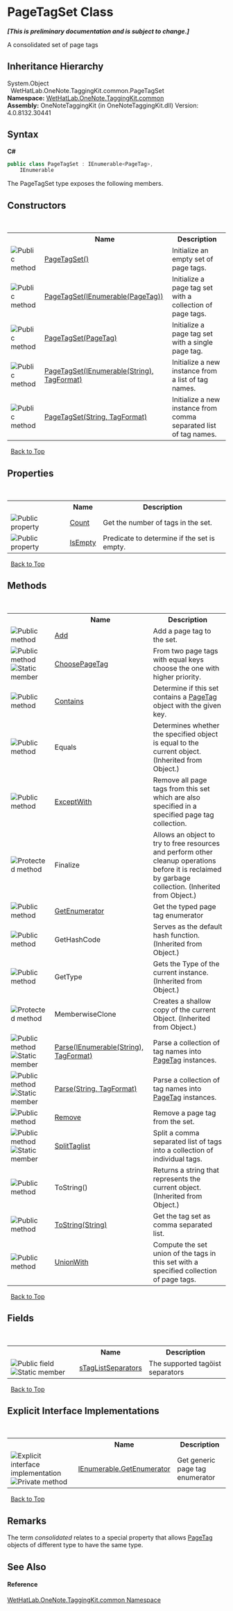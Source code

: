# PageTagSet Class
 _**\[This is preliminary documentation and is subject to change.\]**_

A consolidated set of page tags


## Inheritance Hierarchy
System.Object<br />&nbsp;&nbsp;WetHatLab.OneNote.TaggingKit.common.PageTagSet<br />
**Namespace:**&nbsp;<a href="bcdbab9c-63d1-48a4-6937-af53fb8d9a55.md">WetHatLab.OneNote.TaggingKit.common</a><br />**Assembly:**&nbsp;OneNoteTaggingKit (in OneNoteTaggingKit.dll) Version: 4.0.8132.30441

## Syntax

**C#**<br />
``` C#
public class PageTagSet : IEnumerable<PageTag>, 
	IEnumerable
```

The PageTagSet type exposes the following members.


## Constructors
&nbsp;<table><tr><th></th><th>Name</th><th>Description</th></tr><tr><td>![Public method](media/pubmethod.gif "Public method")</td><td><a href="bbb5a505-c874-9fb3-61e5-5aa929434553.md">PageTagSet()</a></td><td>
Initialize an empty set of page tags.</td></tr><tr><td>![Public method](media/pubmethod.gif "Public method")</td><td><a href="b50f0104-68d9-e5d4-1bc1-2a6ae7745247.md">PageTagSet(IEnumerable(PageTag))</a></td><td>
Initialize a page tag set with a collection of page tags.</td></tr><tr><td>![Public method](media/pubmethod.gif "Public method")</td><td><a href="3a0682bb-315e-0d6f-0de9-bebdbbd14955.md">PageTagSet(PageTag)</a></td><td>
Initialize a page tag set with a single page tag.</td></tr><tr><td>![Public method](media/pubmethod.gif "Public method")</td><td><a href="3a7f21a6-9c25-ab3f-8976-f54707844406.md">PageTagSet(IEnumerable(String), TagFormat)</a></td><td>
Initialize a new instance from a list of tag names.</td></tr><tr><td>![Public method](media/pubmethod.gif "Public method")</td><td><a href="f2656f7d-cb06-e02c-1794-597355ab1f33.md">PageTagSet(String, TagFormat)</a></td><td>
Initialize a new instance from comma separated list of tag names.</td></tr></table>&nbsp;
<a href="#pagetagset-class">Back to Top</a>

## Properties
&nbsp;<table><tr><th></th><th>Name</th><th>Description</th></tr><tr><td>![Public property](media/pubproperty.gif "Public property")</td><td><a href="12fc4b35-abfe-c535-ae88-9888fbf36234.md">Count</a></td><td>
Get the number of tags in the set.</td></tr><tr><td>![Public property](media/pubproperty.gif "Public property")</td><td><a href="f475f301-0c05-091b-8bac-30442d117cc0.md">IsEmpty</a></td><td>
Predicate to determine if the set is empty.</td></tr></table>&nbsp;
<a href="#pagetagset-class">Back to Top</a>

## Methods
&nbsp;<table><tr><th></th><th>Name</th><th>Description</th></tr><tr><td>![Public method](media/pubmethod.gif "Public method")</td><td><a href="3be8bc12-8b70-09d0-030e-51ccb98b7c11.md">Add</a></td><td>
Add a page tag to the set.</td></tr><tr><td>![Public method](media/pubmethod.gif "Public method")![Static member](media/static.gif "Static member")</td><td><a href="4cbe9176-e40e-6f49-9ecf-7a42e1dfb7a0.md">ChoosePageTag</a></td><td>
From two page tags with equal keys choose the one with higher priority.</td></tr><tr><td>![Public method](media/pubmethod.gif "Public method")</td><td><a href="53db310e-e59f-dbc0-6202-c07a69bc7d53.md">Contains</a></td><td>
Determine if this set contains a <a href="81c6e496-d51e-9c76-3ed6-ab5e11c9381c.md">PageTag</a> object with the given key.</td></tr><tr><td>![Public method](media/pubmethod.gif "Public method")</td><td>Equals</td><td>
Determines whether the specified object is equal to the current object.
 (Inherited from Object.)</td></tr><tr><td>![Public method](media/pubmethod.gif "Public method")</td><td><a href="6d8a7e83-bc94-a0d8-9adf-b94bd3050831.md">ExceptWith</a></td><td>
Remove all page tags from this set which are also specified in a specified page tag collection.</td></tr><tr><td>![Protected method](media/protmethod.gif "Protected method")</td><td>Finalize</td><td>
Allows an object to try to free resources and perform other cleanup operations before it is reclaimed by garbage collection.
 (Inherited from Object.)</td></tr><tr><td>![Public method](media/pubmethod.gif "Public method")</td><td><a href="2d611f2b-e0cc-2709-e94b-1c80c39d8bee.md">GetEnumerator</a></td><td>
Get the typed page tag enumerator</td></tr><tr><td>![Public method](media/pubmethod.gif "Public method")</td><td>GetHashCode</td><td>
Serves as the default hash function.
 (Inherited from Object.)</td></tr><tr><td>![Public method](media/pubmethod.gif "Public method")</td><td>GetType</td><td>
Gets the Type of the current instance.
 (Inherited from Object.)</td></tr><tr><td>![Protected method](media/protmethod.gif "Protected method")</td><td>MemberwiseClone</td><td>
Creates a shallow copy of the current Object.
 (Inherited from Object.)</td></tr><tr><td>![Public method](media/pubmethod.gif "Public method")![Static member](media/static.gif "Static member")</td><td><a href="f9fef293-7c97-9ec1-0149-d1741db9ffc8.md">Parse(IEnumerable(String), TagFormat)</a></td><td>
Parse a collection of tag names into <a href="81c6e496-d51e-9c76-3ed6-ab5e11c9381c.md">PageTag</a> instances.</td></tr><tr><td>![Public method](media/pubmethod.gif "Public method")![Static member](media/static.gif "Static member")</td><td><a href="0ca85a81-e0f1-87a2-5eab-f4c7bef2e42a.md">Parse(String, TagFormat)</a></td><td>
Parse a collection of tag names into <a href="81c6e496-d51e-9c76-3ed6-ab5e11c9381c.md">PageTag</a> instances.</td></tr><tr><td>![Public method](media/pubmethod.gif "Public method")</td><td><a href="f9b57e37-730d-86ab-2a61-441162e96bb0.md">Remove</a></td><td>
Remove a page tag from the set.</td></tr><tr><td>![Public method](media/pubmethod.gif "Public method")![Static member](media/static.gif "Static member")</td><td><a href="9800b15c-d713-97ba-5dba-ebfc4fa39f0d.md">SplitTaglist</a></td><td>
Split a comma separated list of tags into a collection of individual tags.</td></tr><tr><td>![Public method](media/pubmethod.gif "Public method")</td><td>ToString()</td><td>
Returns a string that represents the current object.
 (Inherited from Object.)</td></tr><tr><td>![Public method](media/pubmethod.gif "Public method")</td><td><a href="586c86f0-5658-075b-8053-cba2166bc170.md">ToString(String)</a></td><td>
Get the tag set as comma separated list.</td></tr><tr><td>![Public method](media/pubmethod.gif "Public method")</td><td><a href="da707a17-6d22-3b2c-2b60-c37250bc8397.md">UnionWith</a></td><td>
Compute the set union of the tags in this set with a specified collection of page tags.</td></tr></table>&nbsp;
<a href="#pagetagset-class">Back to Top</a>

## Fields
&nbsp;<table><tr><th></th><th>Name</th><th>Description</th></tr><tr><td>![Public field](media/pubfield.gif "Public field")![Static member](media/static.gif "Static member")</td><td><a href="1a15035a-a80b-4b62-5878-530f199c9da8.md">sTagListSeparators</a></td><td>
The supported tagöist separators</td></tr></table>&nbsp;
<a href="#pagetagset-class">Back to Top</a>

## Explicit Interface Implementations
&nbsp;<table><tr><th></th><th>Name</th><th>Description</th></tr><tr><td>![Explicit interface implementation](media/pubinterface.gif "Explicit interface implementation")![Private method](media/privmethod.gif "Private method")</td><td><a href="0dea0441-ed47-0285-7494-319ae3bc0d74.md">IEnumerable.GetEnumerator</a></td><td>
Get generic page tag enumerator</td></tr></table>&nbsp;
<a href="#pagetagset-class">Back to Top</a>

## Remarks
The term _consolidated_ relates to a special property that allows <a href="81c6e496-d51e-9c76-3ed6-ab5e11c9381c.md">PageTag</a> objects of different type to have the same type.

## See Also


#### Reference
<a href="bcdbab9c-63d1-48a4-6937-af53fb8d9a55.md">WetHatLab.OneNote.TaggingKit.common Namespace</a><br />